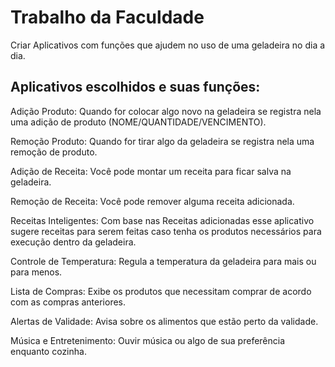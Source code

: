# Trabalho da Faculdade

  Criar Aplicativos com funções que ajudem no uso de uma geladeira no dia a dia.



## Aplicativos escolhidos e suas funções:


  Adição Produto: Quando for colocar algo novo na geladeira se registra nela uma adição de produto (NOME/QUANTIDADE/VENCIMENTO).

  Remoção Produto: Quando for tirar algo da geladeira se registra nela uma remoção de produto.

  Adição de Receita: Você pode montar um receita para ficar salva na geladeira.

  Remoção de Receita: Você pode remover alguma receita adicionada.

  Receitas Inteligentes: Com base nas Receitas adicionadas esse aplicativo sugere receitas para serem feitas caso tenha os produtos necessários para execução dentro da geladeira.

  Controle de Temperatura: Regula a temperatura da geladeira para mais ou para menos.

  Lista de Compras: Exibe os produtos que necessitam comprar de acordo com as compras anteriores.

  Alertas de Validade: Avisa sobre os alimentos que estão perto da validade.

  Música e Entretenimento: Ouvir música ou algo de sua preferência enquanto cozinha.
